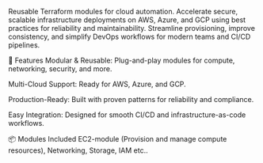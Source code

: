 Reusable Terraform modules for cloud automation.
Accelerate secure, scalable infrastructure deployments on AWS, Azure, and GCP using best practices for reliability and maintainability. Streamline provisioning, improve consistency, and simplify DevOps workflows for modern teams and CI/CD pipelines.

🚀 Features
Modular & Reusable: Plug-and-play modules for compute, networking, security, and more.

Multi-Cloud Support: Ready for AWS, Azure, and GCP.

Production-Ready: Built with proven patterns for reliability and compliance.

Easy Integration: Designed for smooth CI/CD and infrastructure-as-code workflows.

📦 Modules Included
EC2-module (Provision and manage compute resources), Networking, Storage, IAM etc..
